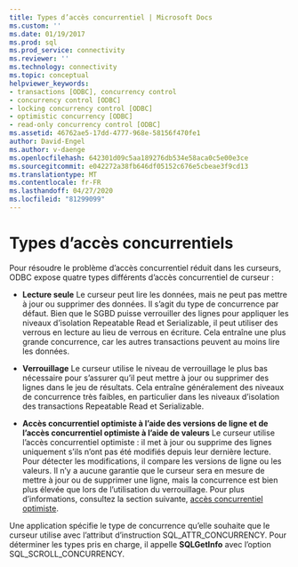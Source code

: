 ```yaml
---
title: Types d’accès concurrentiel | Microsoft Docs
ms.custom: ''
ms.date: 01/19/2017
ms.prod: sql
ms.prod_service: connectivity
ms.reviewer: ''
ms.technology: connectivity
ms.topic: conceptual
helpviewer_keywords:
- transactions [ODBC], concurrency control
- concurrency control [ODBC]
- locking concurrency control [ODBC]
- optimistic concurrency [ODBC]
- read-only concurrency control [ODBC]
ms.assetid: 46762ae5-17dd-4777-968e-58156f470fe1
author: David-Engel
ms.author: v-daenge
ms.openlocfilehash: 642301d09c5aa189276db534e58aca0c5e00e3ce
ms.sourcegitcommit: e042272a38fb646df05152c676e5cbeae3f9cd13
ms.translationtype: MT
ms.contentlocale: fr-FR
ms.lasthandoff: 04/27/2020
ms.locfileid: "81299099"
---
```

# <a name="concurrency-types"></a>Types d’accès concurrentiels
Pour résoudre le problème d’accès concurrentiel réduit dans les curseurs, ODBC expose quatre types différents d’accès concurrentiel de curseur :  
  
-   **Lecture seule** Le curseur peut lire les données, mais ne peut pas mettre à jour ou supprimer des données. Il s’agit du type de concurrence par défaut. Bien que le SGBD puisse verrouiller des lignes pour appliquer les niveaux d’isolation Repeatable Read et Serializable, il peut utiliser des verrous en lecture au lieu de verrous en écriture. Cela entraîne une plus grande concurrence, car les autres transactions peuvent au moins lire les données.  
  
-   **Verrouillage** Le curseur utilise le niveau de verrouillage le plus bas nécessaire pour s’assurer qu’il peut mettre à jour ou supprimer des lignes dans le jeu de résultats. Cela entraîne généralement des niveaux de concurrence très faibles, en particulier dans les niveaux d’isolation des transactions Repeatable Read et Serializable.  
  
-   **Accès concurrentiel optimiste à l’aide des versions de ligne et de l’accès concurrentiel optimiste à l’aide de valeurs** Le curseur utilise l’accès concurrentiel optimiste : il met à jour ou supprime des lignes uniquement s’ils n’ont pas été modifiés depuis leur dernière lecture. Pour détecter les modifications, il compare les versions de ligne ou les valeurs. Il n’y a aucune garantie que le curseur sera en mesure de mettre à jour ou de supprimer une ligne, mais la concurrence est bien plus élevée que lors de l’utilisation du verrouillage. Pour plus d’informations, consultez la section suivante, [accès concurrentiel optimiste](../../../odbc/reference/develop-app/optimistic-concurrency.md).  
  
 Une application spécifie le type de concurrence qu’elle souhaite que le curseur utilise avec l’attribut d’instruction SQL_ATTR_CONCURRENCY. Pour déterminer les types pris en charge, il appelle **SQLGetInfo** avec l’option SQL_SCROLL_CONCURRENCY.
